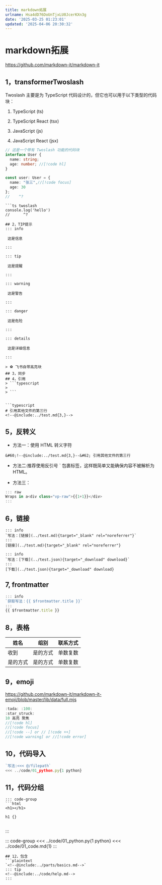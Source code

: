 ```yaml
---
title: markdown拓展
urlname: Hsa4dD76DoUnTjxLU0JcerKXn3g
date: '2025-03-25 01:23:01'
updated: '2025-04-06 20:30:32'
---
```

# markdown拓展
https://github.com/markdown-it/markdown-it
## 1，transformerTwoslash
Twoslash 主要是为 TypeScript 代码设计的，但它也可以用于以下类型的代码块：
1. TypeScript (ts)

1. TypeScript React (tsx)

1. JavaScript (js)

1. JavaScript React (jsx)

```typescript
// 这是一个带有 Twoslash 功能的代码块
interface User {
  name: string;
  age: number; //[!code hl]
}

const user: User = {
  name: "张三",//[!code focus]
  age: 30
};
//    ^?
```
```plaintext
```ts twoslash
console.log('hello')
//      ^?
```
```
## 2，TIP提示
::: info

 这是信息

:::

::: tip

 这是提醒

:::

::: warning

 这是警告

:::

::: danger

 这是危险

:::

::: details

 这是详细信息

:::

> ⚽ 飞书自带高亮块
## 3，同步
## 4，引用
> ```typescript  
>   
> ```


```typescript
# 引用其他文件的第三行
<!--@include:../test.md{3,}-->
```
## 5，反转义
- 方法一：使用 HTML 转义字符

```plaintext
&#60;!--@include:../test.md{3,}--&#62; 引用其他文件的第三行
```
- 方法二:推荐使用反引号 ` 包裹标签，这样既简单又能确保内容不被解析为 HTML。

- 方法三：

```typescript
::: raw
Wraps in a<div class="vp-raw">{{1+1}}</div>
:::
```
## 6，链接
```undefined
::: info
`写法：[链接](../test.md){target="_blank" rel="noreferrer"}`
:::
[链接](../test.md){target="_blank" rel="noreferrer"}

::: info
`写法：[下载](../test.json){target="_download" download}`
:::
[下载](../test.json){target="_download" download}
```
## 7, frontmatter
```typescript
::: info
`获取写法：{{ $frontmatter.title }}`
:::
{{ $frontmatter.title }}
```
## 8，表格

| 姓名   | 组别   | 联系方式 |
| ---- | ---- | ---- |
| 收到   | 是的方式 | 单数复数 |
| 是的方式 | 是的方式 | 单数复数 |

## 9，emoji
https://github.com/markdown-it/markdown-it-emoji/blob/master/lib/data/full.mjs
```typescript
:tada: :100:
:star_struck:
10 高亮 聚焦
//[!code hl]
//[!code focus]
//[!code --] or // [!code ++]
//[!code warning] or //[!code error]
```
## 10，代码导入
```typescript
`写法:<<< @/filepath`
<<< ../code/01_python.py{1 python}
```
## 11，代码分组
```plaintext
::: code-group
```html
<h1></h1>
```
```CSS
h1 {}
``` 
```js 

```
::: 

::: code-group
<<< ../code/01_python.py{1 python}
<<< ../code/01_code.md{1}
::: 
```
## 12，包含
```plaintext
`<!--@include:../parts/basics.md-->`
::: tip
<!--@include:../code/help.md-->
:::
```

